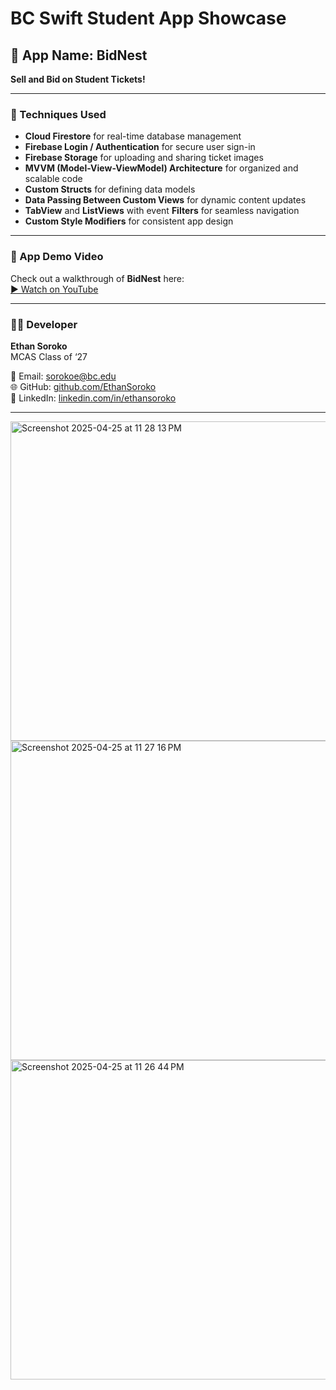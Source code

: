 # BC Swift Student App Showcase

## 📱 App Name: **BidNest**
**Sell and Bid on Student Tickets!**

---

### 🧠 Techniques Used
- **Cloud Firestore** for real-time database management
- **Firebase Login / Authentication** for secure user sign-in
- **Firebase Storage** for uploading and sharing ticket images
- **MVVM (Model-View-ViewModel) Architecture** for organized and scalable code
- **Custom Structs** for defining data models
- **Data Passing Between Custom Views** for dynamic content updates
- **TabView** and **ListViews** with event **Filters** for seamless navigation
- **Custom Style Modifiers** for consistent app design

---

### 🎥 App Demo Video
Check out a walkthrough of **BidNest** here:  
[▶️ Watch on YouTube](https://www.youtube.com/watch?v=gVthSFANdw0)

---

### 👨‍💻 Developer

**Ethan Soroko**  
MCAS Class of ‘27  

📧 Email: [sorokoe@bc.edu](mailto:sorokoe@bc.edu)  
🌐 GitHub: [github.com/EthanSoroko](https://github.com/EthanSoroko)  
🔗 LinkedIn: [linkedin.com/in/ethansoroko](https://www.linkedin.com/in/ethansoroko)

---

<img width="511" alt="Screenshot 2025-04-25 at 11 28 13 PM" src="https://github.com/user-attachments/assets/42d7656f-345c-4c3e-b4db-d8c988a898da" />

<img width="511" alt="Screenshot 2025-04-25 at 11 27 16 PM" src="https://github.com/user-attachments/assets/0d3f3989-f22f-46a7-a44d-c6b39b5a07e6" />

<img width="511" alt="Screenshot 2025-04-25 at 11 26 44 PM" src="https://github.com/user-attachments/assets/340cf5d4-f2b4-4aa1-a2e0-fa635d0b672e" />
